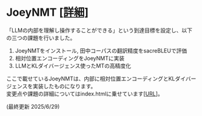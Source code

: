 # JoeyNMT [[詳細]](https://j329nish.github.io/JoeyNMT/)

「LLMの内部を理解し操作することができる」という到達目標を設定し、以下の三つの課題を行いました。

1. JoeyNMTをインストール, 田中コーパスの翻訳精度をsacreBLEUで評価
2. 相対位置エンコーディングをJoeyNMTに実装
3. LLMとKLダイバージェンス使ったMTの高精度化

ここで載せているJoeyNMTは、内部に相対位置エンコーディングとKLダイバージェンスを実装したものになります。<br>
変更点や課題の詳細についてはindex.htmlに乗せています[[URL](https://j329nish.github.io/JoeyNMT/)]。

(最終更新 2025/6/29)

